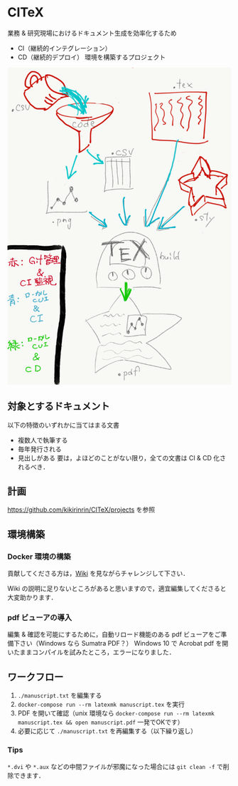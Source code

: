 # CITeX

業務 & 研究現場におけるドキュメント生成を効率化するため
- CI（継続的インテグレーション）
- CD（継続的デプロイ）
環境を構築するプロジェクト

![ドキュメンテーションにおけるセントラルドグマ](figs/sketch.png)

## 対象とするドキュメント
以下の特徴のいずれかに当てはまる文書
- 複数人で執筆する
- 毎年発行される
- 見出しがある
要は，よほどのことがない限り，全ての文書は CI & CD 化されるべき．

## 計画
https://github.com/kikirinrin/CITeX/projects を参照

## 環境構築
### Docker 環境の構築
貢献してくださる方は，[Wiki](https://github.com/kikirinrin/CITeX/wiki) を見ながらチャレンジして下さい．

Wiki の説明に足りないところがあると思いますので，適宜編集してくださると大変助かります．
### pdf ビューアの導入
編集 & 確認を可能にするために，自動リロード機能のある pdf ビューアをご準備下さい（Windows なら Sumatra PDF？）
Windows 10 で Acrobat pdf を開いたままコンパイルを試みたところ，エラーになりました．

## ワークフロー
1. `./manuscript.txt` を編集する
1. `docker-compose run --rm latexmk manuscript.tex` を実行
1. PDF を開いて確認（unix 環境なら `docker-compose run --rm latexmk manuscript.tex && open manuscript.pdf` 一発でOKです）
1. 必要に応じて `./manuscript.txt` を再編集する（以下繰り返し）

### Tips
`*.dvi` や `*.aux` などの中間ファイルが邪魔になった場合には
`git clean -f`
で削除できます．
